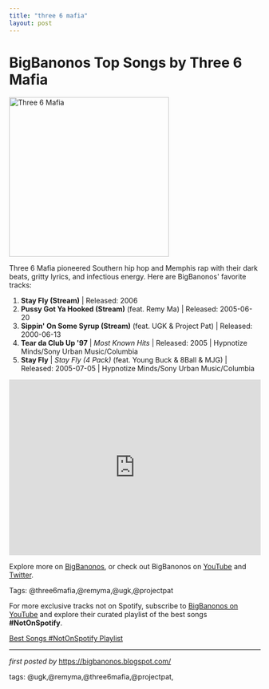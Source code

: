 ```yaml
---
title: "three 6 mafia"
layout: post
---
```

<h1>BigBanonos Top Songs by Three 6 Mafia</h1>
<div class="separator"> <a href="https://upload.wikimedia.org/wikipedia/en/f/f2/Three_6_Mafia_full_group.jpg" > <img alt="Three 6 Mafia" border="0" width="320" data-original-height="480" data-original-width="640" src="https://upload.wikimedia.org/wikipedia/en/f/f2/Three_6_Mafia_full_group.jpg"/> </a>
</div>
<p>Three 6 Mafia pioneered Southern hip hop and Memphis rap with their dark beats, gritty lyrics, and infectious energy. Here are BigBanonos' favorite tracks:</p> <ol> <li><strong>Stay Fly (Stream)</strong> | Released: 2006</li> <li><strong>Pussy Got Ya Hooked (Stream)</strong> (feat. Remy Ma) | Released: 2005-06-20</li> <li><strong>Sippin' On Some Syrup (Stream)</strong> (feat. UGK & Project Pat) | Released: 2000-06-13</li> <li><strong>Tear da Club Up '97</strong> | <em>Most Known Hits</em> | Released: 2005 | Hypnotize Minds/Sony Urban Music/Columbia</li> <li><strong>Stay Fly</strong> | <em>Stay Fly (4 Pack)</em> (feat. Young Buck & 8Ball & MJG) | Released: 2005-07-05 | Hypnotize Minds/Sony Urban Music/Columbia</li>
</ol> <div> <iframe src="https://open.spotify.com/embed/playlist/6RPx9v8dmNomvnPmvEp9jC?utm_source=generator" width="100%" height="352" frameborder="0" allowfullscreen="" allow="autoplay; clipboard-write; encrypted-media; fullscreen; picture-in-picture" loading="lazy"></iframe>
</div> <p>Explore more on <a href="https://bigbanonos.blogspot.com/">BigBanonos</a>, or check out BigBanonos on <a href="https://www.youtube.com/@BigBanonos">YouTube</a> and <a href="https://x.com/bigbanonos">Twitter</a>.</p> <p>Tags: @three6mafia,@remyma,@ugk,@projectpat</p>


<!--Subscribe and Playlist Links-->
<div>
    <p>For more exclusive tracks not on Spotify, subscribe to <a href="https://www.youtube.com/@BigBanonos" target="_blank">BigBanonos on YouTube</a> and explore their curated playlist of the best songs <strong>#NotOnSpotify</strong>.</p>
    <p><a href="https://www.youtube.com/playlist?list=PLtuNtuTatqI0kFahUCbtbfenC_ET5O_tr" target="_blank">Best Songs #NotOnSpotify Playlist<br /></a></p></div>

<hr />

<p><em>first posted by</em> <a href="https://bigbanonos.blogspot.com/" rel="noopener" target="_new">https://bigbanonos.blogspot.com/</a></p>

<p>tags: @ugk,@remyma,@three6mafia,@projectpat,</p>
